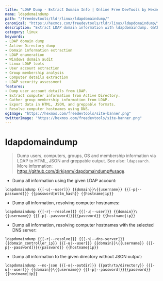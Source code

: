 ```yaml
---
title: "LDAP Dump - Extract Domain Info | Online Free DevTools by Hexmos"
name: ldapdomaindump
path: "/freedevtools/tldr/linux/ldapdomaindump/"
canonical: "https://hexmos.com/freedevtools/tldr/linux/ldapdomaindump/"
description: "Extract LDAP domain information with ldapdomaindump. Gather users, computers, groups, and OS details for security audits and network analysis. Free online tool, no registration required."
category: linux
keywords:
- LDAP domain dump
- Active Directory dump
- Domain information extraction
- LDAP enumeration
- Windows domain audit
- Linux LDAP tools
- User account extraction
- Group membership analysis
- Computer details extraction
- LDAP security assessment
features:
- Dump user account details from LDAP.
- Extract computer information from Active Directory.
- Gather group membership information from LDAP.
- Export data in HTML, JSON, and greppable formats.
- Resolve computer hostnames using DNS.
ogImage: "https://hexmos.com/freedevtools/site-banner.png"
twitterImage: "https://hexmos.com/freedevtools/site-banner.png"
---
```


# ldapdomaindump

> Dump users, computers, groups, OS and membership information via LDAP to HTML, JSON and greppable output.
> See also: `ldapsearch`.
> More information: <https://github.com/dirkjanm/ldapdomaindump#usage>.

- Dump all information using the given LDAP account:

`ldapdomaindump {{[-u|--user]}} {{domain}}\{{username}} {{[-p|--password]}} {{password|ntlm_hash}} {{hostname|ip}}`

- Dump all information, resolving computer hostnames:

`ldapdomaindump {{[-r|--resolve]}} {{[-u|--user]}} {{domain}}\{{username}} {{[-p|--password]}}{{password}} {{hostname|ip}}`

- Dump all information, resolving computer hostnames with the selected DNS server:

`ldapdomaindump {{[-r|--resolve]}} {{[-n|--dns-server]}} {{domain_controller_ip}} {{[-u|--user]}} {{domain}}\{{username}} {{[-p|--password]}}{{password}} {{hostname|ip}}`

- Dump all information to the given directory without JSON output:

`ldapdomaindump --no-json {{[-o|--outdir]}} {{path/to/directory}} {{[-u|--user]}} {{domain}}\{{username}} {{[-p|--password]}}{{password}} {{hostname|ip}}`
